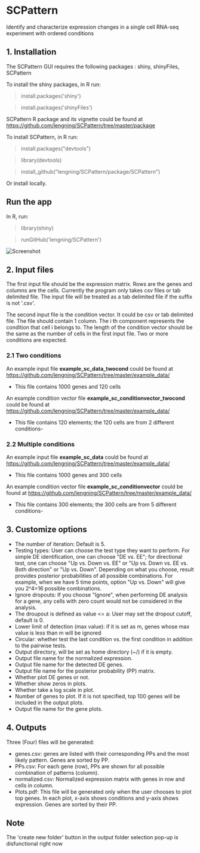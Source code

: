 # SCPattern
Identify and characterize expression changes in a single cell RNA-seq experiment with ordered conditions

## 1. Installation
The SCPattern GUI requires the following packages : shiny, shinyFiles, SCPattern

To install the shiny packages, in R run:

> install.packages('shiny')

> install.packages('shinyFiles')

SCPattern R package and its vignette could be found at https://github.com/lengning/SCPattern/tree/master/package

To install SCPattern, in R run: 

> install.packages("devtools")

> library(devtools)

> install_github("lengning/SCPattern/package/SCPattern")

Or install locally.

## Run the app

In R, run:

> library(shiny)

> runGitHub('lengning/SCPattern')

![Screenshot](https://github.com/lengning/SCPattern/blob/master/figs/SCPattern_screenshot.png)


## 2. Input files

The first input file should be the expression matrix. 
Rows are the genes and columns are the cells.
Currently the program only takes csv files or tab delimited file.
The input file will be treated as a tab delimited file if the suffix is not '.csv'.


The second input file is the condition vector. It could be csv or tab delimited file. The file should contain
1 column. The i th component represents the condition that cell i belongs to. The length of the condition vector
should be the same as the number of cells in the first input file.
Two or more conditions are expected. 

### 2.1 Two conditions
An example input file **example_sc_data_twocond** could be found at https://github.com/lengning/SCPattern/tree/master/example_data/   
- This file contains 1000 genes and 120 cells

An example condition vector file **example_sc_conditionvector_twocond** could be found at https://github.com/lengning/SCPattern/tree/master/example_data/
- This file contains 120 elements; the 120 cells are from 2 different conditions- 

### 2.2 Multiple conditions
An example input file **example_sc_data** could be found at https://github.com/lengning/SCPattern/tree/master/example_data/   
- This file contains 1000 genes and 300 cells

An example condition vector file **example_sc_conditionvector** could be found at https://github.com/lengning/SCPattern/tree/master/example_data/
- This file contains 300 elements; the 300 cells are from 5 different conditions- 

## 3. Customize options
- The number of iteration: Default is 5. 
-	Testing types: User can choose the test type they want to perform. For simple DE identification, one can choose "DE vs. EE"; for directional test, one can choose "Up vs. Down vs. EE" or "Up vs. Down vs. EE vs. Both direction" or "Up vs. Down". Depending on what you choose, result provides posterior probabilities of all possible combinations. For example, when we have 5 time points, option "Up vs. Down" will give you 2^4=16 possible combinations.
- Ignore dropouts: If you choose "Ignore", when performing DE analysis for a gene, any cells with zero count would not be considered in the analysis.
-	The droupout is defined as value <= a: User may set the dropout cutoff, default is 0.
- Lower limit of detection (max value): if it is set as m, genes whose max value is less than m will be ignored
- Circular: whether test the last condition vs. the first condition in addition to the pairwise tests.
- Output directory, will be set as home directory (~/) if it is empty.
- Output file name for the normalized expression.
- Output file name for the detected DE genes.
- Output file name for the posterior probability (PP) matrix.
-	Whether plot DE genes or not.
- Whether show zeros in plots.
-	Whether take a log scale in plot.
-	Number of genes to plot. If it is not specified, top 100 genes will be included in the output plots.
-	Output file name for the gene plots.

## 4. Outputs
Three (Four) files will be generated:
-	genes.csv: genes are listed with their corresponding PPs and the most likely pattern. Genes are sorted by PP.
- PPs.csv: For each gene (row), PPs are shown for all possible combination of patterns (column).
- normalized.csv: Normalized expression matrix with genes in row and cells in column. 
- Plots.pdf: This file will be generated only when the user chooses to plot top genes. In each plot, x-axis shows conditions and y-axis shows expression. Genes are sorted by their PP. 
 
## Note

The 'create new folder' button in the output folder selection pop-up is disfunctional right now

